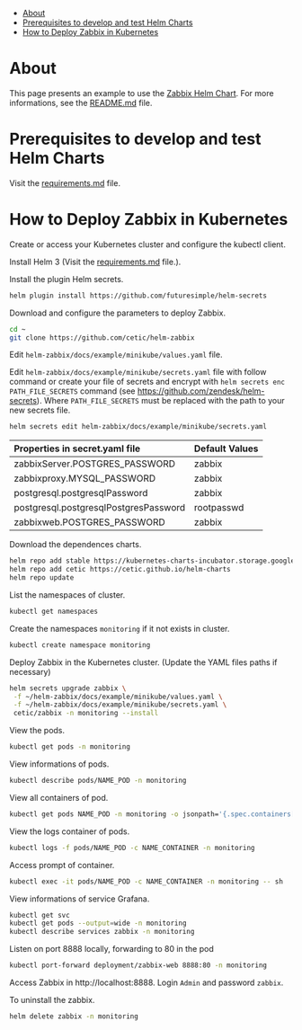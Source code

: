 <!-- TOC -->
- [About](#about)
- [Prerequisites to develop and test Helm Charts](#prerequisites-to-develop-and-test-helm-charts)
- [How to Deploy Zabbix in Kubernetes](#how-to-deploy-zabbix-in-kubernetes)
<!-- TOC -->

# About

This page presents an example to use the [Zabbix Helm Chart](https://github.com/cetic/helm-zabbix). For more informations, see the [README.md](/README.md) file.

# Prerequisites to develop and test Helm Charts
 
Visit the [requirements.md](../requirements.md) file.

# How to Deploy Zabbix in Kubernetes

Create or access your Kubernetes cluster and configure the kubectl client.

Install Helm 3 (Visit the [requirements.md](../requirements.md) file.).

Install the plugin Helm secrets.

```bash
helm plugin install https://github.com/futuresimple/helm-secrets
```

Download and configure the parameters to deploy Zabbix.

```bash
cd ~
git clone https://github.com/cetic/helm-zabbix
```

Edit ``helm-zabbix/docs/example/minikube/values.yaml`` file.

Edit ``helm-zabbix/docs/example/minikube/secrets.yaml`` file with follow command or create your file of secrets and encrypt with ``helm secrets enc PATH_FILE_SECRETS`` command (see https://github.com/zendesk/helm-secrets). Where ``PATH_FILE_SECRETS`` must be replaced with the path to your new secrets file.

```bash
helm secrets edit helm-zabbix/docs/example/minikube/secrets.yaml
```

| Properties in secret.yaml file        | Default Values |
|:--------------------------------------|:---------------|
| zabbixServer.POSTGRES_PASSWORD        | zabbix         |
| zabbixproxy.MYSQL_PASSWORD            | zabbix         |
| postgresql.postgresqlPassword         | zabbix         |
| postgresql.postgresqlPostgresPassword | rootpasswd     |
| zabbixweb.POSTGRES_PASSWORD           | zabbix         |

Download the dependences charts.

```bash
helm repo add stable https://kubernetes-charts-incubator.storage.googleapis.com
helm repo add cetic https://cetic.github.io/helm-charts
helm repo update
```

List the namespaces of cluster.

```bash
kubectl get namespaces
```

Create the namespaces ``monitoring`` if it not exists in cluster.

```bash
kubectl create namespace monitoring
```

Deploy Zabbix in the Kubernetes cluster. (Update the YAML files paths if necessary)

```bash
helm secrets upgrade zabbix \
 -f ~/helm-zabbix/docs/example/minikube/values.yaml \
 -f ~/helm-zabbix/docs/example/minikube/secrets.yaml \
 cetic/zabbix -n monitoring --install
```

View the pods.

```bash
kubectl get pods -n monitoring
```

View informations of pods.

```bash
kubectl describe pods/NAME_POD -n monitoring
```

View all containers of pod.

```bash
kubectl get pods NAME_POD -n monitoring -o jsonpath='{.spec.containers[*].name}*'
```

View the logs container of pods.

```bash
kubectl logs -f pods/NAME_POD -c NAME_CONTAINER -n monitoring
```

Access prompt of container.

```bash
kubectl exec -it pods/NAME_POD -c NAME_CONTAINER -n monitoring -- sh
```

View informations of service Grafana.

```bash
kubectl get svc
kubectl get pods --output=wide -n monitoring
kubectl describe services zabbix -n monitoring
```

Listen on port 8888 locally, forwarding to 80 in the pod

```bash
kubectl port-forward deployment/zabbix-web 8888:80 -n monitoring
```

Access Zabbix in http://localhost:8888. Login ``Admin`` and password ``zabbix``.

To uninstall the zabbix.

```bash
helm delete zabbix -n monitoring
```
